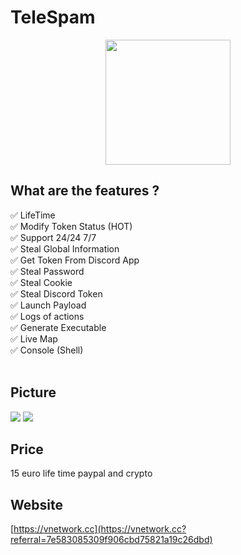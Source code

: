 # TeleSpam
<p align="center">
  <img src="https://vnetwork.cc/panel/assets/images/favicon.png", width="200", height="200">
</p>

## What are the features ?
✅ LifeTime<br>
✅ Modify Token Status (HOT)<br>
✅ Support 24/24 7/7<br>
✅ Steal Global Information<br>
✅ Get Token From Discord App<br>
✅ Steal Password<br>
✅ Steal Cookie<br>
✅ Steal Discord Token<br>
✅ Launch Payload<br>
✅ Logs of actions<br>
✅ Generate Executable<br>
✅ Live Map<br>
✅ Console (Shell)<br>
<br>
## Picture 
<img src="https://cdn.vnetwork.cc/img/manager_doc.png">
<img src="https://cdn.vnetwork.cc/img/detail_doc.png">

## Price 
15 euro life time
paypal and crypto

## Website
[https://vnetwork.cc](https://vnetwork.cc?referral=7e583085309f906cbd75821a19c26dbd)
